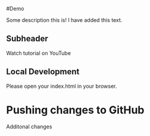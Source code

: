 #Demo

Some description this is! I have added this text.

## Subheader

Watch tutorial on YouTube

## Local Development

Please open your index.html in your browser.

# Pushing changes to GitHub

Additonal changes